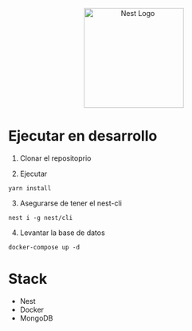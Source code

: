 <p align="center">
  <a href="http://nestjs.com/" target="blank"><img src="https://nestjs.com/img/logo-small.svg" width="200" alt="Nest Logo" /></a>
</p>

# Ejecutar en desarrollo

1. Clonar el repositoprio

2. Ejecutar

```
yarn install
```

3. Asegurarse de tener el nest-cli

```
nest i -g nest/cli
```

4. Levantar la base de datos

```
docker-compose up -d
```

# Stack

- Nest
- Docker
- MongoDB

